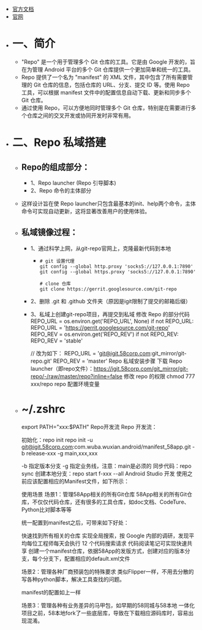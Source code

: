 - [官方文档](https://gerrit.googlesource.com/git-repo/)
- [官网](https://code.google.com/archive/p/git-repo/)
- # 一、简介
	- "Repo" 是一个用于管理多个 Git 仓库的工具。它是由 Google 开发的，旨在为管理 Android 平台的多个 Git 仓库提供一个更加简单和统一的工具。
	- Repo 提供了一个名为 "manifest" 的 XML 文件，其中包含了所有需要管理的 Git 仓库的信息，包括仓库的 URL、分支、提交 ID 等。使用 Repo 工具，可以根据 manifest 文件中的配置信息自动下载、更新和同步多个 Git 仓库。
	- 通过使用 Repo，可以方便地同时管理多个 Git 仓库，特别是在需要进行多个仓库之间的交叉开发或协同开发时非常有用。
- # 二、Repo 私域搭建
	- ## Repo的组成部分：
		- 1、Repo launcher (Repo 引导脚本)
		- 2、Repo 命令的主体部分
	- 这样设计旨在使 Repo launcher只包含最基本的init、help两个命令，主体命令可实现自动更新，这将显著改善用户的使用体验。
	- ## 私域镜像过程：
		- 1、通过科学上网，从git-repo官网上，克隆最新代码到本地
			- ```
			  # git 设置代理
			  git config --global http.proxy 'socks5://127.0.0.1:7890'
			  git config --global https.proxy 'socks5://127.0.0.1:7890'
			  
			  # clone 仓库
			  git clone https://gerrit.googlesource.com/git-repo 
			  ```
		- 2、删除 .git 和 .github 文件夹（原因是igit限制了提交的邮箱后缀）
		- 3、私域上创建git-repo项目，再提交到私域
		  修改 Repo 的部分代码
		  REPO_URL = os.environ.get('REPO_URL', None)
		  if not REPO_URL:
		   REPO_URL = 'https://gerrit.googlesource.com/git-repo'
		  REPO_REV = os.environ.get('REPO_REV')
		  if not REPO_REV:
		   REPO_REV = 'stable'
		  
		  // 改为如下：
		  REPO_URL = 'git@igit.58corp.com:git_mirror/git-repo.git'
		  REPO_REV = 'master'
		  Repo 私域安装步骤
		  下载 Repo launcher（即repo文件）：https://igit.58corp.com/git_mirror/git-repo/-/raw/master/repo?inline=false
		  修改 repo 的权限
		  chmod 777 xxx/repo
		  repo 配置环境变量
	- # ~/.zshrc
	  export PATH="xxx:$PATH"
	  Repo开发流
	  Repo 开发流：
	  
	  初始化：repo init
	  repo init -u git@igit.58corp.com:com.wuba.wuxian.android/manifest_58app.git -b release-xxx -g main,xxx,xxx
	  
	  -b 指定版本分支
	  -g 指定业务线，注意：main是必须的
	  同步代码：repo sync
	  创建本地分支：repo start f-xxx --all
	  Android Studio 开发
	  使用之前应该配置相应的Manifest文件，如下所示：
	  
	  <?xml version="1.0"?>
	  
	  <manifest>
	    <remote
	        name="58igit"
	        fetch="ssh://git@igit.58corp.com/"/>
	  
	    <default
	        revision="release-12.7.0"
	        remote="58igit"
	        sync-j="4"/>
	  
	    <!-- 存放CodeTure的项目 -->
	    <project
	        clone-depth="1"
	        name="com.wuba.wuxian.android/codeture_58app"
	        path="codeture_58app"
	        groups="main"/>
	  
	    <!-- 58App的文档项目 -->
	    <project
	        clone-depth="1"
	        name="wuxian-doc/58app"
	        path="doc_58app"
	        revision="master"
	        groups="main"/>
	  
	    <!-- docsify 文档平台项目 -->
	    <project
	        clone-depth="1"
	        name="wuxian-doc/doc_docsify"
	        path="doc_docsify"
	        revision="master"
	        groups="main"/>
	  
	    <!-- 58App的入口工程 -->
	    <project
	        clone-depth="1"
	        name="com.wuba.wuxian.android/58ClientProject"
	        path="58ClientProject"
	        groups="main"/>
	  
	    <project
	        clone-depth="1"
	        name="com.wuba.wuxian.android.main/58WuxianClient"
	        path="58ClientProject/58WuxianClient"
	        groups="main"/>
	  
	    <project
	        clone-depth="1"
	        name="com.wuba.wuxian.android.main/58TownClient"
	        path="58ClientProject/58TownClient"
	        groups="main"/>
	  
	    <project
	        clone-depth="1"
	        name="com.wuba.wuxian.android.main/58ClientHybridLib"
	        path="58ClientProject/58ClientHybridLib"
	        groups="core"/>
	  
	    <project
	        clone-depth="1"
	        name="com.wuba.wuxian.android.house/58HouseLib"
	        path="58ClientProject/58HouseLib"
	        groups="house"/>
	  
	    <!-- Hybrid sdk -->
	    <project
	        clone-depth="1"
	        name="com.wuba.wuxian.sdk/WubaHybridSDK"
	        path="58ClientProject/WubaHybridSDK"
	        groups="sdk"
	        revision="refs/tags/1.6.12"/>
	  
	  </manifest>
	  
	  使用场景
	  场景1：管理58App相关的所有Git仓库
	  58App相关的所有Git仓库，不仅仅代码仓库，还有很多的工具仓库，如doc文档、CodeTure、Python比对脚本等等
	  
	  统一配置到manifest之后，可带来如下好处：
	  
	  快速找到所有相关的仓库
	  实现全局搜索，按 Google 内部的调研，发现平均每位工程师每天会执行 12 个代码搜索请求
	  代码阅读笔记可实现快速共享
	  创建一个manifest仓库，依据58App的发版方式，创建对应的版本分支，每个分支下，配置相应的default.xml文件
	  
	  场景2：管理各种厂商预装包的特殊要求
	  类似Flipper一样，不用去分散的写各种python脚本，解决工具查找的问题。
	  
	  manifest的配置如上一样
	  
	  场景3：管理各种有业务差异的马甲包，如早期的58同城与58本地
	  一体化项目之前，58本地fork了一些底层库，导致在下载相应源码库时，容易出现混淆。